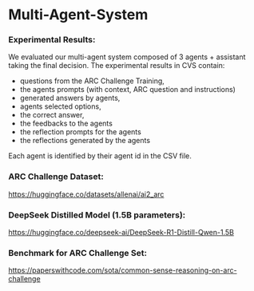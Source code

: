 # Multi-Agent-System


### Experimental Results:

We evaluated our multi-agent system composed of 3 agents + assistant taking the final decision. The experimental results in CVS contain:

  -  questions from the ARC Challenge Training,
  -  the agents prompts (with context, ARC question and instructions)
  -  generated answers by agents,
  -  agents selected options,
  -  the correct answer,
  -  the feedbacks to the agents
  -  the reflection prompts for the agents
  -  the reflections generated by the agents


Each agent is identified by their agent id in the CSV file.

### ARC Challenge Dataset:

https://huggingface.co/datasets/allenai/ai2_arc


### DeepSeek Distilled Model (1.5B parameters):

https://huggingface.co/deepseek-ai/DeepSeek-R1-Distill-Qwen-1.5B


### Benchmark for ARC Challenge Set:

https://paperswithcode.com/sota/common-sense-reasoning-on-arc-challenge

